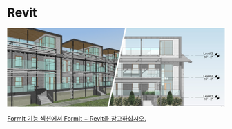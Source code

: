 # Revit

![](<../.gitbook/assets/image (53).png>)

[FormIt 기능 섹션에서 FormIt + Revit을 참고하십시오.](../formit-capabilities/formit-+-revit.md)
